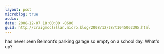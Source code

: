 ```yaml
---
layout: post
microblog: true
audio: 
date: 2008-12-07 18:00:00 -0600
guid: http://craigmcclellan.micro.blog/2008/12/08/t1045062395.html
---
```

has never seen Belmont's parking garage so empty on a school day. What's up?
